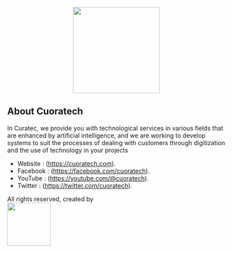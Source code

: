 <p align="center"><a href="https://laravel.com" target="_blank"><img src="https://cuoratech.com/public/assets/images/png-logo-white.png" width="200"></a></p>

## About Cuoratech

In Curatec, we provide you with technological services in various fields that are enhanced by artificial intelligence, and we are working to develop systems to suit the processes of dealing with customers through digitization and the use of technology in your projects

- Website : (https://cuoratech.com).
- Facebook : (https://facebook.com/cuoratech).
- YouTube : (https://youtube.com/@cuoratech).
- Twitter : (https://twitter.com/cuoratech).

<p>All rights reserved, created by <br><a href="https://laravel.com" target="_blank"><img src="https://cuoratech.com/public/assets/images/png-logo-white.png" width="100"></a></p>
